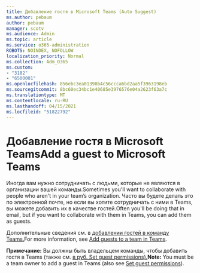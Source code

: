 ```yaml
---
title: Добавление гостя в Microsoft Teams (Auto Suggest)
ms.author: pebaum
author: pebaum
manager: scotv
ms.audience: Admin
ms.topic: article
ms.service: o365-administration
ROBOTS: NOINDEX, NOFOLLOW
localization_priority: Normal
ms.collection: Adm_O365
ms.custom:
- "3182"
- "6500001"
ms.openlocfilehash: 856ebc3ea01398b4c56ccca6bd2aa5f3963198eb
ms.sourcegitcommit: 8bc60ec34bc1e40685e3976576e04a2623f63a7c
ms.translationtype: MT
ms.contentlocale: ru-RU
ms.lasthandoff: 04/15/2021
ms.locfileid: "51822792"
---
```

# <a name="add-a-guest-to-microsoft-teams"></a><span data-ttu-id="e013c-102">Добавление гостя в Microsoft Teams</span><span class="sxs-lookup"><span data-stu-id="e013c-102">Add a guest to Microsoft Teams</span></span>

<span data-ttu-id="e013c-103">Иногда вам нужно сотрудничать с людьми, которые не являются в организации вашей команды.</span><span class="sxs-lookup"><span data-stu-id="e013c-103">Sometimes you'll want to collaborate with people who aren't in your team’s organization.</span></span> <span data-ttu-id="e013c-104">Часто вы будете делать это по электронной почте, но если вы хотите сотрудничать с ними в Teams, вы можете добавить их в качестве гостей.</span><span class="sxs-lookup"><span data-stu-id="e013c-104">Often you'll be doing that in email, but if you want to collaborate with them in Teams, you can add them as guests.</span></span>

<span data-ttu-id="e013c-105">Дополнительные сведения см. в [добавлении гостей в команду Teams.](https://support.office.com/article/add-guests-to-a-team-in-teams-fccb4fa6-f864-4508-bdde-256e7384a14f#ID0EAABAAA=Desktop)</span><span class="sxs-lookup"><span data-stu-id="e013c-105">For more information, see [Add guests to a team in Teams](https://support.office.com/article/add-guests-to-a-team-in-teams-fccb4fa6-f864-4508-bdde-256e7384a14f#ID0EAABAAA=Desktop).</span></span>

<span data-ttu-id="e013c-106">**Примечание:** Вы должны быть владельцем команды, чтобы добавить гостя в Teams (также см. [в руб. Set guest permissions).](https://support.office.com/article/set-guest-permissions-for-channels-in-teams-4756c468-2746-4bfd-a582-736d55fcc169)</span><span class="sxs-lookup"><span data-stu-id="e013c-106">**Note:** You must be a team owner to add a guest in Teams (also see [Set guest permissions](https://support.office.com/article/set-guest-permissions-for-channels-in-teams-4756c468-2746-4bfd-a582-736d55fcc169)).</span></span>